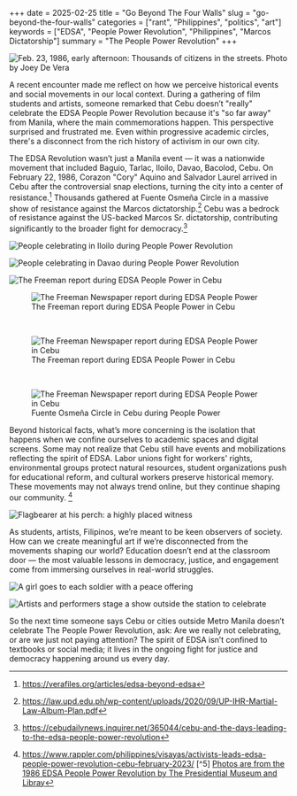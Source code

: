 +++
date = 2025-02-25
title = "Go Beyond The Four Walls"
slug = "go-beyond-the-four-walls"
categories = ["rant", "Philippines", "politics", "art"]
keywords = ["EDSA", "People Power Revolution", "Philippines", "Marcos Dictatorship"]
summary = "The People Power Revolution"
+++


![Feb. 23, 1986, early afternoon: Thousands of citizens in the streets. Photo by Joey De Vera](edsa-1.jpg "Feb. 23, 1986, early afternoon: Thousands of citizens in the streets. Photo by Joey De Vera")

A recent encounter made me reflect on how we perceive historical events and social movements in our local context. During a gathering of film students and artists, someone remarked that Cebu doesn’t "really" celebrate the EDSA People Power Revolution because it's "so far away" from Manila, where the main commemorations happen. This perspective surprised and frustrated me. Even within progressive academic circles, there's a disconnect from the rich history of activism in our own city.

The EDSA Revolution wasn’t just a Manila event — it was a nationwide movement that included Baguio, Tarlac, Iloilo, Davao, Bacolod, Cebu. On February 22, 1986, Corazon "Cory" Aquino and Salvador Laurel arrived in Cebu after the controversial snap elections, turning the city into a center of resistance.[^1] Thousands gathered at Fuente Osmeña Circle in a massive show of resistance against the Marcos dictatorship.[^2] Cebu was a bedrock of resistance against the US-backed Marcos Sr. dictatorship, contributing significantly to the broader fight for democracy.[^3]

![People celebrating in Iloilo during People Power Revolution](people-power-iloilo.jpg "Photo taken by Loy Jurado in Iloilo")

![People celebrating in Davao during People Power Revolution](people-power-davao.jpg "Photo taken by Rene Lumawag in Davao")

![The Freeman report during EDSA People Power in Cebu](people-power-cebu-2.jpg "The Freeman report during EDSA People Power in Cebu")

<figure>
<img src="people-power-cebu-1" alt="The Freeman Newspaper report during EDSA People Power" data-action="zoom" >
<figcaption>The Freeman report during EDSA People Power in Cebu<figcaption>
</figure>

<br>
<div class="container">
  <div class="twocol">
    <figure class="sbs">
<img src="people-power-cebu-1.jpg" alt="The Freeman Newspaper report during EDSA People Power in Cebu" data-action="zoom">
<figcaption>The Freeman report during EDSA People Power in Cebu<figcaption>
</figure>

<br>
<div class="container">
  <div class="twocol">
    <figure class="sbs">
<img src="people-power-cebu-3.webp" alt="The Freeman Newspaper report during EDSA People Power in Cebu" data-action="zoom">
<figcaption>Fuente Osmeña Circle in Cebu during People Power</figcaption>
</figure>

Beyond historical facts, what’s more concerning is the isolation that happens when we confine ourselves to academic spaces and digital screens. Some may not realize that Cebu still have events and mobilizations reflecting the spirit of EDSA. Labor unions fight for workers' rights, environmental groups protect natural resources, student organizations push for educational reform, and cultural workers preserve historical memory. These movements may not always trend online, but they continue shaping our community. [^4]

![Flagbearer at his perch: a highly placed witness](edsa-3.jpg "Flagbearer at his perch: a highly placed witness")

As students, artists, Filipinos, we’re meant to be keen observers of society. How can we create meaningful art if we’re disconnected from the movements shaping our world? Education doesn’t end at the classroom door — the most valuable lessons in democracy, justice, and engagement come from immersing ourselves in real-world struggles.

![A girl goes to each soldier with a peace offering](peace-offering.jpg "A girl goes to each soldier with a peace offering. Photo by John Chua.")

![Artists and performers stage a show outside the station to celebrate](edsa-artists.jpg "Artists and performers stage a show outside the station to celebrate. Photo by Erwin Elloso.")

So the next time someone says Cebu or cities outside Metro Manila doesn’t celebrate The People Power Revolution, ask: Are we really not celebrating, or are we just not paying attention? The spirit of EDSA isn’t confined to textbooks or social media; it lives in the ongoing fight for justice and democracy happening around us every day.

[^1]: https://verafiles.org/articles/edsa-beyond-edsa
[^2]: https://law.upd.edu.ph/wp-content/uploads/2020/09/UP-IHR-Martial-Law-Album-Plan.pdf
[^3]: https://cebudailynews.inquirer.net/365044/cebu-and-the-days-leading-to-the-edsa-people-power-revolution
[^4]: https://www.rappler.com/philippines/visayas/activists-leads-edsa-people-power-revolution-cebu-february-2023/
[^5] [Photos are from the 1986 EDSA People Power Revolution by The Presidential Museum and Libray](https://www.flickr.com/photos/govph/albums/72157650893299265/)